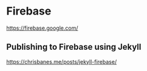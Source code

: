 # Firebase
https://firebase.google.com/

## Publishing to Firebase using Jekyll
https://chrisbanes.me/posts/jekyll-firebase/
